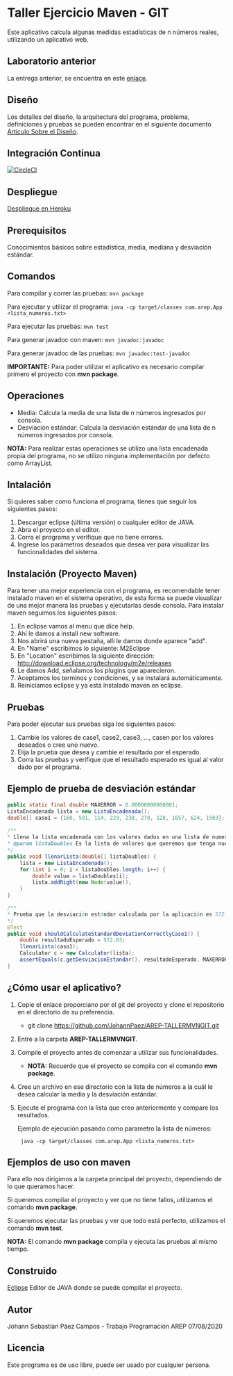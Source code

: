 # Taller Ejercicio Maven - GIT
 
 Este aplicativo calcula algunas medidas estadísticas de n números reales, utilizando un aplicativo web.
 
 ## Laboratorio anterior
 
La entrega anterior, se encuentra en este [enlace](https://github.com/JohannPaez/AREP-TALLERMVNGIT).
 
 ## Diseño
 Los detalles del diseño, la arquitectura del programa, problema, definiciones y pruebas se pueden encontrar en el siguiente documento [Artículo Sobre el Diseño](Articulo_EjercicioMVNGit.pdf).
 
 ## Integración Continua
 [![CircleCI](https://circleci.com/gh/JohannPaez/AREP-HEROKU-LAB.svg?style=svg)](https://circleci.com/gh/JohannPaez/AREP-HEROKU-LAB)
 
 ## Despliegue
 [Despliegue en Heroku](https://desolate-peak-29983.herokuapp.com/)
 
 ## Prerequisitos
 
 Conocimientos básicos sobre estadística, media, mediana y desviación estándar.
 
 ## Comandos 
  Para compilar y correr las pruebas: ```mvn package```
  
  Para ejecutar y utilizar el programa: ```java -cp target/classes com.arep.App <lista_numeros.txt>```

  Para ejecutar las pruebas: ```mvn test```
  
  Para generar javadoc con maven: ```mvn javadoc:javadoc```
  
  Para generar javadoc de las pruebas: ```mvn javadoc:test-javadoc```
  
  **IMPORTANTE:** Para poder utilizar el aplicativo es necesario compilar primero el proyecto con **mvn package**.
 
 ## Operaciones
 - Media: Calcula la media de una lista de n números ingresados por consola.
 - Desviación estándar: Calcula la desviación estándar de una lista de n números ingresados por consola.
 
 **NOTA:** Para realizar estas operaciones se utilizo una lista encadenada propia del programa, no se utilizo ninguna implementación por defecto como ArrayList.

## Intalación 
Si quieres saber como funciona el programa, tienes que seguir los siguientes pasos:
1. Descargar eclipse (última versión) o cualquier editor de JAVA.
2. Abra el proyecto en el editor.
3. Corra el programa y verifique que no tiene errores.
4. Ingrese los parámetros deseados que desea ver para visualizar las funcionalidades del sistema.

## Instalación (Proyecto Maven)
Para tener una mejor experiencia con el programa, es recomendable tener instalado maven en el sistema operativo,
de esta forma se puede visualizar de una mejor manera las pruebas y ejecutarlas desde consola.
Para instalar maven seguimos los siguientes pasos:
1. En eclipse vamos al menu que dice help.
2. Ahí le damos a install new software.
3. Nos abrirá una nueva pestaña, allí le damos donde aparece "add".
4. En "Name" escribimos lo siguiente: M2Eclipse
5. En "Location" escribimos la siguiente dirección: http://download.eclipse.org/technology/m2e/releases
6. Le damos Add, señalamos los plugins que aparecieron.
7. Aceptamos los terminos y condiciones, y se instalará automáticamente.
8. Reiniciamos eclipse y ya está instalado maven en eclipse.

## Pruebas
Para poder ejecutar sus pruebas siga los siguientes pasos:
1. Cambie los valores de case1, case2, case3, ..., casen por los valores deseados o cree uno nuevo.
2. Elija la prueba que desea y cambie el resultado por el esperado.
3. Corra las pruebas y verifique que el resultado esperado es igual al valor dado por el programa.


## Ejemplo de prueba de desviación estándar
```java
public static final double MAXERROR = 0.00000000000001;
ListaEncadenada lista = new ListaEncadenada();
double[] caso1 = {160, 591, 114, 229, 230, 270, 128, 1657, 624, 1503};
  
/**
* Llena la lista encadenada con los valores dados en una lista de numeros decimales. 
* @param listaDoubles Es la lista de valores que queremos que tenga nuestra lista encadenada.
*/
public void llenarLista(double[] listaDoubles) {
	lista = new ListaEncadenada();
	for (int i = 0; i < listaDoubles.length; i++) {
		double value = listaDoubles[i];
		lista.addRight(new Node(value));
	}
}

/**
* Prueba que la desviación estándar calculada por la aplicación es 572.03 con los valores del caso 1.
*/
@Test
public void shouldCalculateStandardDeviationCorrectlyCase1() {
	double resultadoEsperado = 572.03;
	llenarLista(caso1);
	Calculator c = new Calculator(lista);
	assertEquals(c.getDesviacionEstandar(), resultadoEsperado, MAXERROR);
}
```

## ¿Cómo usar el aplicativo?
1. Copie el enlace proporciano por el git del proyecto y clone el repositorio en el directorio de su preferencia.

	- git clone https://github.com/JohannPaez/AREP-TALLERMVNGIT.git
2. Entre a la carpeta **AREP-TALLERMVNGIT**.
3. Compile el proyecto antes de comenzar a utilizar sus funcionalidades.

	- **NOTA:** Recuerde que el proyecto se compila con el comando **mvn package**.
4. Cree un archivo en ese directorio con la lista de números a la cuál le desea calcular la media y la desviación estándar.
5. Ejecute el programa con la lista que creo anteriormente y compare los resultados.

	Ejemplo de ejecución pasando como parametro la lista de números:
	
		java -cp target/classes com.arep.App <lista_numeros.txt>

## Ejemplos de uso con maven
Para ello nos dirigimos a la carpeta principal del proyecto, dependiendo de lo que queramos hacer.

Si queremos compilar el proyecto y ver que no tiene fallos, utilizamos el comando **mvn package**.

Si queremos ejecutar las pruebas y ver que todo está perfecto, utilizamos el comando **mvn test**.

**NOTA:** El comando **mvn package** compila y ejecuta las pruebas al mismo tiempo.

## Construido 
[Eclipse](https://www.eclipse.org/) Editor de JAVA donde se puede compilar el proyecto. 

## Autor
Johann Sebastian Páez Campos - Trabajo Programación AREP 07/08/2020

## Licencia
Este programa es de uso libre, puede ser usado por cualquier persona.


